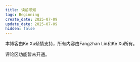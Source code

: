 ```yaml
---
title: 读前须知
tags: Beginning
create_date: 2025-07-09
update_date: 2025-07-09
hidden: false
---
```


本博客由Ke Xu倾情支持，所有内容由Fangzhan Lin和Ke Xu所有。

评论区功能暂未开通。